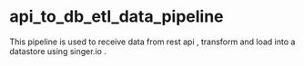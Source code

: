 # api_to_db_etl_data_pipeline
This pipeline is used to receive data from rest api , transform and load into a datastore using singer.io .
